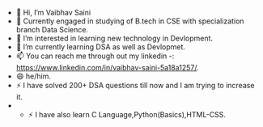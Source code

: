 - 👋 Hi, I’m Vaibhav Saini
- 🦾 Currently engaged in studying of B.tech in CSE with specialization branch Data Science.
- 👀 I’m interested in learning new technology in Devlopment.
- 🌱 I’m currently learning DSA as well as Devlopmet.
- 📫 You can reach me through out my linkedin -: https://www.linkedin.com/in/vaibhav-saini-5a18a1257/.
- 😄 he/him.
- ⚡ I have solved 200+ DSA questions till now and I am trying to increase it.
- - ⚡ I have also learn C Language,Python(Basics),HTML-CSS.


<!---
Vaibhav-1529/Vaibhav-1529 is a ✨ special ✨ repository because its `README.md` (this file) appears on your GitHub profile.
You can click the Preview link to take a look at your changes.
--->
